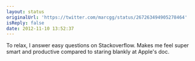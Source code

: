 ```yaml
---
layout: status
originalUrl: 'https://twitter.com/marcgg/status/267263494905278464'
isReply: false
date: 2012-11-10 13:52:37
---
```


To relax, I answer easy questions on Stackoverflow. Makes me feel super smart and productive compared to staring blankly at Apple's doc.
